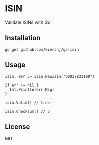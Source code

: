 # ISIN

Validate ISINs with Go

## Installation

    go get github.com/kieranj/go-isin

## Usage

    isin, err := isin.NewIsin("US037833100")

    if err != nil {
      fmt.Println(err.Msg)
    }

    isin.Valid() // true

    isin.Checksum() // 5

## License

MIT
